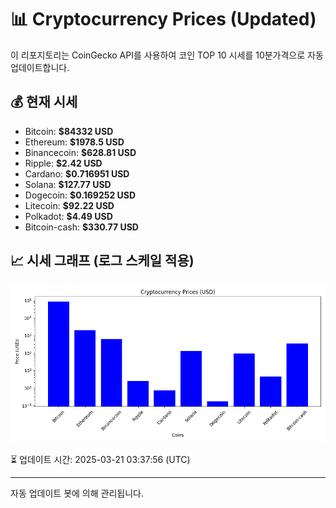 
# 📊 Cryptocurrency Prices (Updated)

이 리포지토리는 CoinGecko API를 사용하여 코인 TOP 10 시세를 10분가격으로 자동 업데이트합니다.

## 💰 현재 시세
- Bitcoin: **$84332 USD**
- Ethereum: **$1978.5 USD**
- Binancecoin: **$628.81 USD**
- Ripple: **$2.42 USD**
- Cardano: **$0.716951 USD**
- Solana: **$127.77 USD**
- Dogecoin: **$0.169252 USD**
- Litecoin: **$92.22 USD**
- Polkadot: **$4.49 USD**
- Bitcoin-cash: **$330.77 USD**

## 📈 시세 그래프 (로그 스케일 적용)
![Crypto Prices](crypto_prices.png)

⏳ 업데이트 시간: 2025-03-21 03:37:56 (UTC)

---
자동 업데이트 봇에 의해 관리됩니다.
